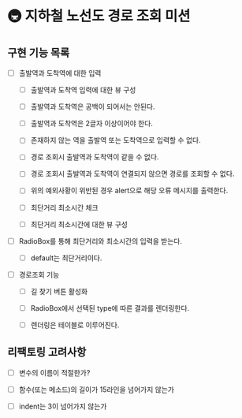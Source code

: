 # 🚇 지하철 노선도 경로 조회 미션



## 구현 기능 목록



- [ ] 출발역과 도착역에 대한 입력
  - [ ] 출발역과 도착역 입력에 대한 뷰 구성
  - [ ] 출발역과 도착역은 공백이 되어서는 안된다.
  - [ ] 출발역과 도착역은 2글자 이상이어야 한다.
  - [ ] 존재하지 않는 역을 출발역 또는 도착역으로 입력할 수 없다.
  - [ ] 경로 조회시 출발역과 도착역이 같을 수 없다.
  - [ ] 경로 조회시 출발역과 도착역이 연결되지 않으면 경로를 조회할 수 없다.
  - [ ] 위의 예외사황이 위반된 경우 alert으로 해당 오류 메시지를 출력한다.
  - [ ] 최단거리 최소시간 체크
  - [ ] 최단거리 최소시간에 대한 뷰 구성



- [ ] RadioBox를 통해 최단거리와 최소시간의 입력을 받는다.
  - [ ] default는 최단거리이다.

  

- [ ] 경로조회 기능

  - [ ] 길 찾기 버튼 활성화
  - [ ] RadioBox에서 선택된 type에 따른 결과를 렌더링한다.
  - [ ] 렌더링은 테이블로 이루어진다.



## 리팩토링 고려사항



- [ ] 변수의 이름이 적절한가?



- [ ] 함수(또는 메소드)의 길이가 15라인을 넘어가지 않는가



- [ ] indent는 3이 넘어가지 않는가